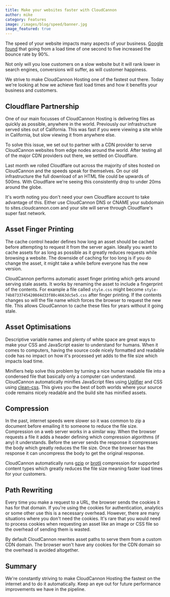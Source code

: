 ```yaml
---
title: Make your websites faster with CloudCannon
author: mike
category: Features
image: /images/blog/speed/banner.jpg
image_featured: true
---
```


The speed of your website impacts many aspects of your business. [Google found](https://www.thinkwithgoogle.com/marketing-resources/data-measurement/mobile-page-speed-new-industry-benchmarks/)
that going from a load time of one second to five increased the bounce rate by 90%.

Not only will you lose customers on a slow website but it will rank lower in
search engines, conversions will suffer, as will customer happiness.

We strive to make CloudCannon Hosting one of the fastest out there. Today we're
looking at how we achieve fast load times and how it benefits your business and
customers.

## Cloudflare Partnership

One of our main focusses of CloudCannon Hosting is delivering files as quickly as
possible, anywhere in the world. Previously our infrastructure served sites out of California.
This was fast if you were viewing a site while in California, but slow viewing
it from anywhere else.

To solve this issue, we set out to partner with a CDN provider to serve CloudCannon
websites from edge nodes around the world. After testing
all of the major CDN providers out there, we settled on Cloudflare.

Last month we rolled Cloudflare out across the majority
of sites hosted on CloudCannon and the speeds speak for themselves. On our old infrastructure
the full download of an HTML file could be upwards of 500ms. With
Cloudflare we're seeing this consistently drop to under 20ms around the globe.

It's worth noting you don't need your own Cloudflare account to take advantage of this.
Either use CloudCannon DNS or CNAME your subdomain to sites.cloudcannon.com and
your site will serve through Cloudflare's super fast network.

## Asset Finger Printing

The cache control header defines how long an asset should be cached before attempting
to request it from the server again. Ideally you want to cache assets for as long
as possible as it greatly reduces requests while browsing a website. The downside
of caching for too long is if you do change the asset, it might take a while
before everyone has the new version.

CloudCannon performs automatic asset finger printing which gets around serving
stale assets. It works by renaming the asset to include a fingerprint of the
contents. For example a file called `style.css` might become `style-74b87337454200d4d33f80c4663dc5e5.css`
after finger printing. If the contents changes so will the file name which
forces the browser to request the new file. This allows CloudCannon to
cache these files for years without it going stale.

## Asset Optimisations

Descriptive variable names and plenty of white space are great ways to make your
CSS and JavaScript easier to understand for humans. When it comes to computers,
having the source code nicely formatted and readable code has no impact on how it's
processed yet adds to the file size which impacts load time.

Minifiers help solve this problem by turning a nice human readable file into a
condensed file that basically only a computer can understand. CloudCannon automatically
minifies JavaScript files using [Uglifier](https://github.com/lautis/uglifier) and
CSS using [clean-css](https://github.com/jakubpawlowicz/clean-css). This gives you
the best of both worlds where your source code remains nicely readable and the build
site has minified assets.  


## Compression

In the past, internet speeds were slower so it was common to zip a document
before emailing it to someone to reduce the file size. Compression on a web server
works in a similar way. When the browser requests a file it adds a header defining
which compression algorithms (if any) it understands. Before the server sends
the response it compresses the body which greatly reduces the file size. Once the
browser has the response it can uncompress the body to get the original response.

CloudCannon automatically runs [gzip](https://youtu.be/Mjab_aZsdxw) or [brotli](https://medium.com/oyotech/how-brotli-compression-gave-us-37-latency-improvement-14d41e50fee4) compression for supported content
types which greatly reduces the file size meaning faster load times for your
customers.

## Path Rewriting

Every time you make a request to a URL, the browser sends the cookies it has
for that domain. If you're using the cookies for authentication, analytics or
some other use this is a necessary overhead. However, there are many situations
where you don't need the cookies. It's rare that you would need
to process cookies when requesting an asset like an image or CSS file so the
overhead of sending them is wasted.

By default CloudCannon rewrites asset paths to serve them from a custom CDN domain.
The browser won't have any cookies for the CDN domain so the overhead is avoided
altogether.

## Summary

We're constantly striving to make CloudCannon Hosting the fastest on the internet
and to do it automatically. Keep an eye out for future performance improvements
we have in the pipeline.
